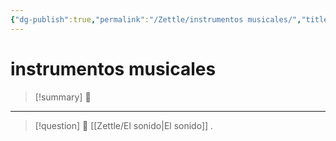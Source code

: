 ```yaml
---
{"dg-publish":true,"permalink":"/Zettle/instrumentos musicales/","title":"Untitled","tags":["ZeType/Idea"],"created":"2023-10-02T14:19:14.557-05:00","updated":"2023-10-02T14:19:26.378-05:00"}
---
```



#  instrumentos musicales

> [!summary] 🧠
> 

- - - 
> [!question] 🔗
> [[Zettle/El sonido\|El sonido]]
> .


